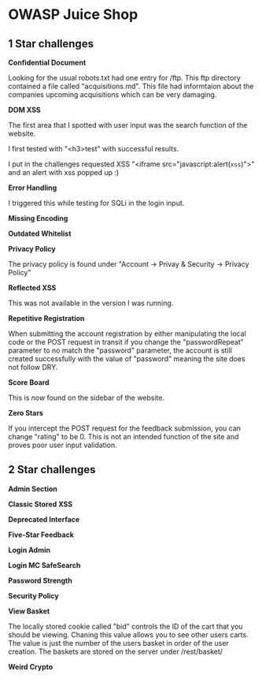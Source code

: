 # OWASP Juice Shop


## 1 Star challenges

**Confidential Document**

Looking for the usual robots.txt had one entry for /ftp. This ftp directory contained a file called "acquisitions.md". This file had informtaion about the companies upcoming acquisitions which can be very damaging.

**DOM XSS**

 The first area that I spotted with user input was the search function of the website. 
 
 I first tested with "\<h3>test</h3>" with successful results. 
 
 I put in the challenges requested XSS "\<iframe src="javascript:alert(`xss`)">" and an alert with xss popped up :)
  

**Error Handling**

I triggered this while testing for SQLi in the login input. 

**Missing Encoding**

**Outdated Whitelist**

**Privacy Policy**

The privacy policy is found under "Account -> Privay & Security -> Privacy Policy"

**Reflected XSS**

This was not available in the version I was running. 

**Repetitive Registration**

When submitting the account registration by either manipulating the local code or the POST request in transit if you change the "passwordRepeat" parameter to no match the "password" parameter, the account is still created successfully with the value of "password" meaning the site does not follow DRY. 

**Score Board**

This is *now* found on the sidebar of the website.

**Zero Stars**

If you intercept the POST request for the feedback submission, you can change "rating" to be 0. This is not an intended function of the site and proves poor user input validation.


## 2 Star challenges

**Admin Section**

**Classic Stored XSS**

**Deprecated Interface**

**Five-Star Feedback**

**Login Admin**

**Login MC SafeSearch**

**Password Strength**

**Security Policy**

**View Basket**

The locally stored cookie called "bid" controls the ID of the cart that you should be viewing. Chaning this value allows you to see other users carts. The value is just the number of the users basket in order of the user creation. The baskets are stored on the server under /rest/basket/<bid>

**Weird Crypto**
